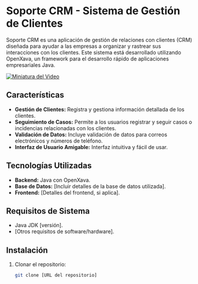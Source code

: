 # Soporte CRM - Sistema de Gestión de Clientes

Soporte CRM es una aplicación de gestión de relaciones con clientes (CRM) diseñada para ayudar a las empresas a organizar y rastrear sus interacciones con los clientes. Este sistema está desarrollado utilizando OpenXava, un framework para el desarrollo rápido de aplicaciones empresariales Java.

[![Miniatura del Video](https://img.youtube.com/vi/e1SK99TUM_Q/0.jpg)](https://youtu.be/e1SK99TUM_Q)


## Características

- **Gestión de Clientes:** Registra y gestiona información detallada de los clientes.
- **Seguimiento de Casos:** Permite a los usuarios registrar y seguir casos o incidencias relacionadas con los clientes.
- **Validación de Datos:** Incluye validación de datos para correos electrónicos y números de teléfono.
- **Interfaz de Usuario Amigable:** Interfaz intuitiva y fácil de usar.

## Tecnologías Utilizadas

- **Backend:** Java con OpenXava.
- **Base de Datos:** [Incluir detalles de la base de datos utilizada].
- **Frontend:** [Detalles del frontend, si aplica].

## Requisitos de Sistema

- Java JDK [versión].
- [Otros requisitos de software/hardware].

## Instalación

1. Clonar el repositorio:
   ```bash
   git clone [URL del repositorio]
